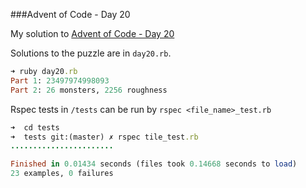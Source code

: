 
###Advent of Code - Day 20

My solution to [Advent of Code - Day 20](https://adventofcode.com/2020/day/20)

Solutions to the puzzle are in `day20.rb`.  

```ruby
➜ ruby day20.rb
Part 1: 23497974998093
Part 2: 26 monsters, 2256 roughness
```

Rspec tests in `/tests` can be run by `rspec <file_name>_test.rb`

```ruby
➜  cd tests
➜  tests git:(master) ✗ rspec tile_test.rb
.......................

Finished in 0.01434 seconds (files took 0.14668 seconds to load)
23 examples, 0 failures
```
